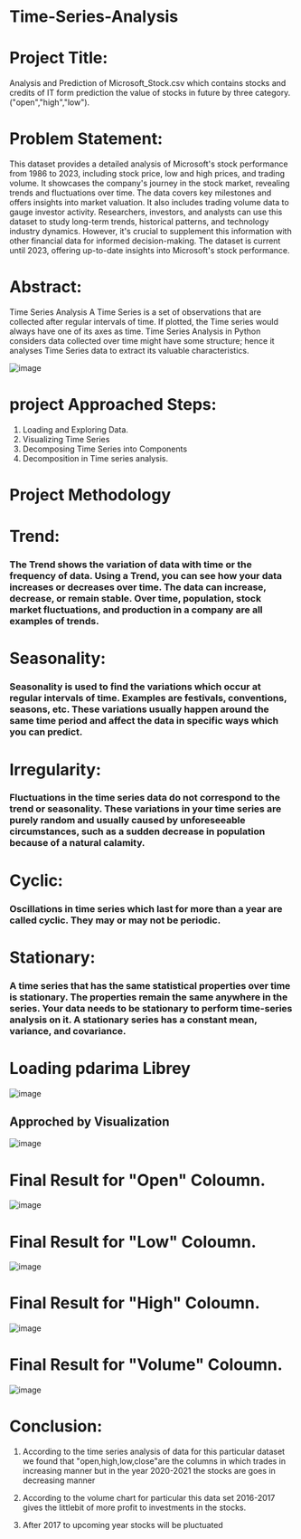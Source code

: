 # Time-Series-Analysis
# Project Title:
Analysis and Prediction of Microsoft_Stock.csv which contains stocks and credits of IT form prediction the value of stocks in future by three category.("open","high","low").
# Problem Statement:
This dataset provides a detailed analysis of Microsoft's stock performance from 1986 to 2023, including stock price, low and high prices, and trading volume. It showcases the company's journey in the stock market, revealing trends and fluctuations over time. The data covers key milestones and offers insights into market valuation. It also includes trading volume data to gauge investor activity. Researchers, investors, and analysts can use this dataset to study long-term trends, historical patterns, and technology industry dynamics. However, it's crucial to supplement this information with other financial data for informed decision-making. The dataset is current until 2023, offering up-to-date insights into Microsoft's stock performance.

# Abstract:
Time Series Analysis
A Time Series is a set of observations that are collected after regular intervals of time. If plotted, the Time series would always have one of its axes as time. Time Series Analysis in Python considers data collected over time might have some structure; hence it analyses Time Series data to extract its valuable characteristics.

![image](https://github.com/GalennagariLavanya/Time-Series-Analysis/assets/143246929/be321cf7-0445-4521-aae4-d5b09df8e155)

# project Approached Steps:
1. Loading and Exploring Data.
2. Visualizing Time Series
3. Decomposing Time Series into Components
4. Decomposition in Time series analysis.

# Project Methodology
 # Trend:
 ### The Trend shows the variation of data with time or the frequency of data. Using a Trend, you can see how your data increases or decreases over time. The data can increase, decrease, or remain stable. Over time, population, stock market fluctuations, and production in a company are all examples of trends.

# Seasonality:
### Seasonality is used to find the variations which occur at regular intervals of time. Examples are festivals, conventions, seasons, etc. These variations usually happen around the same time period and affect the data in specific ways which you can predict.

# Irregularity:
### Fluctuations in the time series data do not correspond to the trend or seasonality. These variations in your time series are purely random and usually caused by unforeseeable circumstances, such as a sudden decrease in population because of a natural calamity.

# Cyclic:
### Oscillations in time series which last for more than a year are called cyclic. They may or may not be periodic.

# Stationary:
### A time series that has the same statistical properties over time is stationary. The properties remain the same anywhere in the series. Your data needs to be stationary to perform time-series analysis on it. A stationary series has a constant mean, variance, and covariance.

# Loading pdarima Librey

![image](https://github.com/GalennagariLavanya/Time-Series-Analysis/assets/143246929/3ffcf9a9-3442-4bc3-b3c2-f99b0da96d08)
## Approched by Visualization

![image](https://github.com/GalennagariLavanya/Time-Series-Analysis/assets/143246929/017f1a6a-3c99-45c7-b996-a023819ce563)


# Final Result for "Open" Coloumn.
![image](https://github.com/GalennagariLavanya/Time-Series-Analysis/assets/143246929/91e6a405-56b3-4783-90e3-dbc9a0c2d3ff)

# Final Result for "Low" Coloumn.
![image](https://github.com/GalennagariLavanya/Time-Series-Analysis/assets/143246929/ef44dec3-16e2-46ca-9502-5b10b2dcf401)


# Final Result for "High" Coloumn.
![image](https://github.com/GalennagariLavanya/Time-Series-Analysis/assets/143246929/056709d5-7cd3-413d-80c6-172c80a78e6c)


# Final Result for "Volume" Coloumn.
![image](https://github.com/GalennagariLavanya/Time-Series-Analysis/assets/143246929/9e1ced2c-bdcd-4dbf-8005-671304f06273)

# Conclusion:
1. According to the time series analysis of data for this particular dataset we found that "open,high,low,close"are the columns in which trades in increasing manner but in the year 2020-2021 the stocks are goes in decreasing manner

2. According to the volume chart for particular this data set 2016-2017 gives the littlebit of more profit to investments in the stocks.

3. After 2017 to upcoming year stocks will be pluctuated




